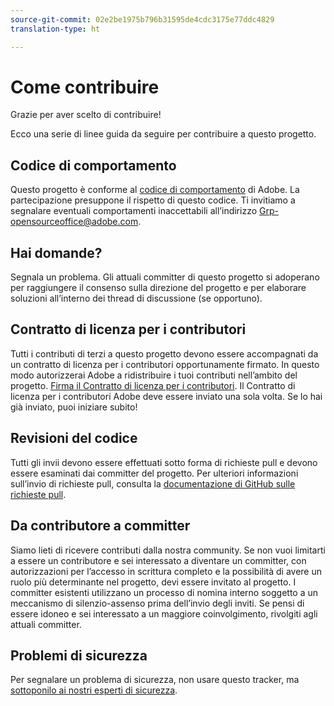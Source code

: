 ```yaml
---
source-git-commit: 02e2be1975b796b31595de4cdc3175e77ddc4829
translation-type: ht

---
```

# Come contribuire

Grazie per aver scelto di contribuire!

Ecco una serie di linee guida da seguire per contribuire a questo progetto.

## Codice di comportamento

Questo progetto è conforme al [codice di comportamento](code-of-conduct.md) di Adobe. La partecipazione
presuppone il rispetto di questo codice. Ti invitiamo a segnalare eventuali comportamenti inaccettabili all’indirizzo [Grp-opensourceoffice@adobe.com](mailto:Grp-opensourceoffice@adobe.com).

## Hai domande?

Segnala un problema. Gli attuali committer di questo progetto si adoperano per raggiungere il consenso sulla direzione del progetto e per elaborare soluzioni all’interno dei thread di discussione (se opportuno).

## Contratto di licenza per i contributori

Tutti i contributi di terzi a questo progetto devono essere accompagnati da un contratto di licenza per i contributori opportunamente firmato. In questo modo autorizzerai Adobe a ridistribuire i tuoi contributi nell’ambito del progetto. [Firma il Contratto di licenza per i contributori](https://opensource.adobe.com/cla.html). Il Contratto di licenza per i contributori Adobe deve essere inviato una sola volta. Se lo hai già inviato, puoi iniziare subito!

## Revisioni del codice

Tutti gli invii devono essere effettuati sotto forma di richieste pull e devono essere esaminati dai committer del progetto. Per ulteriori informazioni sull’invio di richieste pull, consulta la [documentazione di GitHub sulle richieste pull](https://help.github.com/articles/about-pull-requests/).

<!--
Lastly, please follow the [pull request template](PULL_REQUEST_TEMPLATE.md) when
submitting a pull request!
-->

## Da contributore a committer

Siamo lieti di ricevere contributi dalla nostra community. Se non vuoi limitarti a essere un contributore e sei interessato a diventare un committer, con autorizzazioni per l’accesso in scrittura completo e la possibilità di avere un ruolo più determinante nel progetto, devi essere invitato al progetto. I committer esistenti utilizzano un processo di nomina interno soggetto a un meccanismo di silenzio-assenso prima dell’invio degli inviti. Se pensi di essere idoneo e sei interessato a un maggiore coinvolgimento, rivolgiti agli attuali committer.

## Problemi di sicurezza

Per segnalare un problema di sicurezza, non usare questo tracker, ma [sottoponilo ai nostri esperti di sicurezza](https://helpx.adobe.com/it/security/alertus.html).
